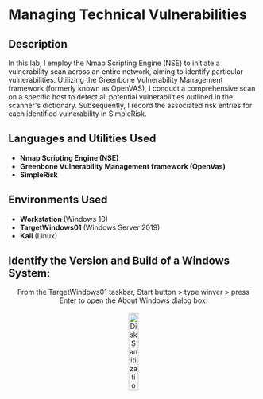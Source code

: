 <h1>Managing Technical Vulnerabilities</h1>



<h2>Description</h2>
In this lab, I employ the Nmap Scripting Engine (NSE) to initiate a vulnerability scan across an entire network, aiming to identify particular vulnerabilities. Utilizing the Greenbone Vulnerability Management framework (formerly known as OpenVAS), I conduct a comprehensive scan on a specific host to detect all potential vulnerabilities outlined in the scanner's dictionary. Subsequently, I record the associated risk entries for each identified vulnerability in SimpleRisk.<br />


<h2>Languages and Utilities Used</h2>

- <b>Nmap Scripting Engine (NSE)</b>
- <b>Greenbone Vulnerability Management framework (OpenVas)</b>
- <b>SimpleRisk</b> 

<h2>Environments Used </h2>

- <b>Workstation </b> (Windows 10)
- <b>TargetWindows01 </b> (Windows Server 2019)
- <b>Kali </b> (Linux)

<h2>Identify the Version and Build of a Windows System:</h2>

<p align="center">
From the TargetWindows01 taskbar, Start button > type winver > press Enter to open the About Windows dialog box: <br/>
<br />
<img src="https://i.imgur.com/nGOeJT9.png" height="20%" width="20%" alt="Disk Sanitization Steps"/>
<br />
<br />


<br />
<br />

<!--
 ```dif
- text in red
+ text in green
! text in orange
# text in gray
@@ text in purple (and bold)@@
```
--!>
